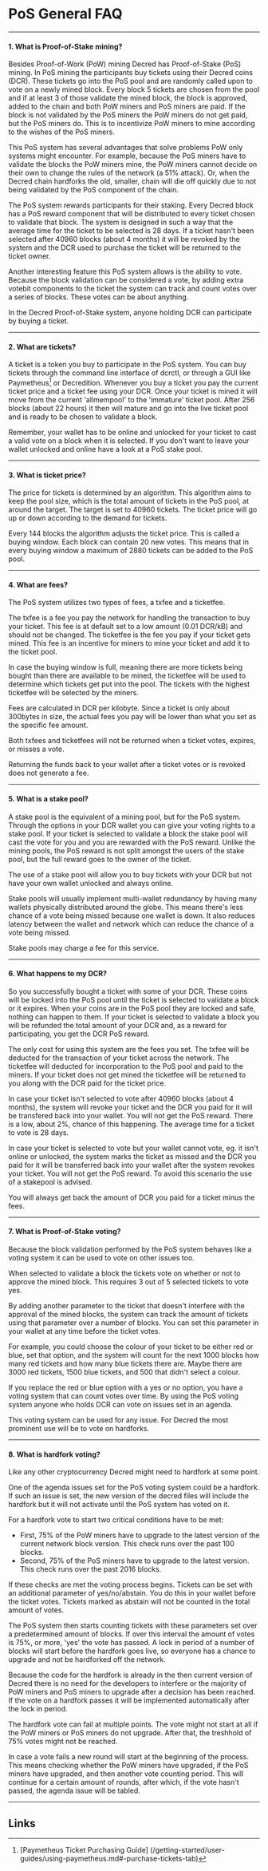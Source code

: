 # **<i class="fa fa-ticket"></i> PoS General FAQ**

---

#### **1. What is Proof-of-Stake mining?**

Besides Proof-of-Work (PoW) mining Decred has Proof-of-Stake (PoS) mining. In PoS mining the participants buy tickets using their Decred coins (DCR). These tickets go into the PoS pool and are randomly called upon to vote on a newly mined block. Every block 5 tickets are chosen from the pool and if at least 3 of those validate the mined block, the block is approved, added to the chain and both PoW miners and PoS miners are paid. If the block is not validated by the PoS miners the PoW miners do not get paid, but the PoS miners do. This is to incentivize PoW miners to mine according to the wishes of the PoS miners.

This PoS system has several advantages that solve problems PoW only systems might encounter. For example, because the PoS miners have to validate the blocks the PoW miners mine, the PoW miners cannot decide on their own to change the rules of the network (a 51% attack). Or, when the Decred chain hardforks the old, smaller, chain will die off quickly due to not being validated by the PoS component of the chain.

The PoS system rewards participants for their staking. Every Decred block has a PoS reward component that will be distributed to every ticket chosen to validate that block. The system is designed in such a way that the average time for the ticket to be selected is 28 days. If a ticket hasn't been selected after 40960 blocks (about 4 months) it will be revoked by the system and the DCR used to purchase the ticket will be returned to the ticket owner.

Another interesting feature this PoS system allows is the ability to vote. Because the block validation can be considered a vote, by adding extra votebit components to the ticket the system can track and count votes over a series of blocks. These votes can be about anything.

In the Decred Proof-of-Stake system, anyone holding DCR can participate by buying a ticket.

---

#### **2. What are tickets?**

A ticket is a token you buy to participate in the PoS system. You can buy tickets through the command line interface of dcrctl, or through a GUI like Paymetheus[^1] or Decredition. Whenever you buy a ticket you pay the current ticket price and a ticket fee using your DCR. Once your ticket is mined it will move from the current 'allmempool' to the 'immature' ticket pool. After 256 blocks (about 22 hours) it then will mature and go into the live ticket pool and is ready to be chosen to validate a block.

Remember, your wallet has to be online and unlocked for your ticket to cast a valid vote on a block when it is selected. If you don't want to leave your wallet unlocked and online have a look at a PoS stake pool.

---

#### **3. What is ticket price?**

The price for tickets is determined by an algorithm. This algorithm aims to keep the pool size, which is the total amount of tickets in the PoS pool, at around the target. The target is set to 40960 tickets. The ticket price will go up or down according to the demand for tickets.

Every 144 blocks the algorithm adjusts the ticket price. This is called a buying window. Each block can contain 20 new votes. This means that in every buying window a maximum of 2880 tickets can be added to the PoS pool.

---

#### **4. What are fees?**

The PoS system utilizes two types of fees, a txfee and a ticketfee.
	
The txfee is a fee you pay the network for handling the transaction to buy your ticket. This fee is at default set to a low amount (0.01 DCR/kB) and should not be changed.
The ticketfee is the fee you pay if your ticket gets mined. This fee is an incentive for miners to mine your ticket and add it to the ticket pool.

In case the buying window is full, meaning there are more tickets being bought than there are available to be mined, the ticketfee will be used to determine which tickets get put into the pool. The tickets with the highest ticketfee will be selected by the miners.

Fees are calculated in DCR per kilobyte. Since a ticket is only about 300bytes in size, the actual fees you pay will be lower than what you set as the specific fee amount.

Both txfees and ticketfees will not be returned when a ticket votes, expires, or misses a vote.

Returning the funds back to your wallet after a ticket votes or is revoked does not generate a fee.

---

#### **5. What is a stake pool?**

A stake pool is the equivalent of a mining pool, but for the PoS system. Through the options in your DCR wallet you can give your voting rights to a stake pool. If your ticket is selected to validate a block the stake pool will cast the vote for you and you are rewarded with the PoS reward. Unlike the mining pools, the PoS reward is not split amongst the users of the stake pool, but the full reward goes to the owner of the ticket.

The use of a stake pool will allow you to buy tickets with your DCR but not have your own wallet unlocked and always online.

Stake pools will usually implement multi-wallet redundancy by having many wallets physically distributed around the globe. This means there's less chance of a vote being missed because one wallet is down. It also reduces latency between the wallet and network which can reduce the chance of a vote being missed.

Stake pools may charge a fee for this service.

---

#### **6. What happens to my DCR?**

So you successfully bought a ticket with some of your DCR. These coins will be locked into the PoS pool	until the ticket is selected to validate a block or it expires. When your coins are in the PoS pool they are locked and safe, nothing can happen to them. If your ticket is selected to validate a block you will be refunded the total amount of your DCR and, as a reward for participating, you get the DCR PoS reward.

The only cost for using this system are the fees you set. The txfee will be deducted for the transaction of your ticket across the network. The ticketfee will deducted for incorporation to the PoS pool and paid to the miners. If your ticket does not get mined the ticketfee will be returned to you along with the DCR paid for the ticket price.

In case your ticket isn't selected to vote after 40960 blocks (about 4 months), the system will revoke your ticket and the DCR you paid for it will be transfered back into your wallet. You will not get the PoS reward. There is a low, about 2%, chance of this happening. The average time for a ticket to vote is 28 days.

In case your ticket is selected to vote but your wallet cannot vote, eg. it isn't online or unlocked, the system marks the ticket as missed and the DCR you paid for it will be transferred back into your wallet after the system revokes your ticket. You will not get the PoS reward. To avoid this scenario the use of a stakepool is advised.

You will always get back the amount of DCR you paid for a ticket minus the fees.

---

#### **7. What is Proof-of-Stake voting?**

Because the block validation performed by the PoS system behaves like a voting system it can be used to vote on other issues too.

When selected to validate a block the tickets vote on whether or not to approve the mined block. This requires 3 out of 5 selected tickets to vote yes.

By adding another parameter to the ticket that doesn't interfere with the approval of the mined blocks, the system can track the amount of tickets using that parameter over a number of blocks. You can set this parameter in your wallet at any time before the ticket votes. 

For example, you could choose the colour of your ticket to be either red or blue, set that option, and the system will count for the next 1000 blocks how many red tickets and how many blue tickets there are. Maybe there are 3000 red tickets, 1500 blue tickets, and 500 that didn't select a colour.

If you replace the red or blue option with a yes or no option, you have a voting system that can count votes over time. By using the PoS voting system anyone who holds DCR can vote on issues set in an agenda.

This voting system can be used for any issue. For Decred the most prominent use will be to vote on hardforks.

---

#### **8. What is hardfork voting?**

Like any other cryptocurrency Decred might need to hardfork at some point.

One of the agenda issues set for the PoS voting system could be a hardfork. If such an issue is set, the new version of the decred files will include the hardfork but it will not activate until the PoS system has voted on it.

For a hardfork vote to start two critical conditions have to be met:

- First, 75% of the PoW miners have to upgrade to the latest version of the current network block version. This check runs over the past 100 blocks.
- Second, 75% of the PoS miners have to upgrade to the latest version. This check runs over the past 2016 blocks.

If these checks are met the voting process begins. Tickets can be set with an additional parameter of yes/no/abstain. You do this in your wallet before the ticket votes. Tickets marked as abstain will not be counted in the total amount of votes.

The PoS system then starts counting tickets with these parameters set over a predetermined amount of blocks. If over this interval the amount of votes is 75%, or more, 'yes' the vote has passed. A lock in period of a number of blocks will start before the hardfork goes live, so everyone has a chance to upgrade and not be hardforked off the network.

Because the code for the hardfork is already in the then current version of Decred there is no need for the developers to interfere or the majority of PoW miners and PoS miners to upgrade after a decision has been reached. If the vote on a hardfork passes it will be implemented automatically after the lock in period.

The hardfork vote can fail at multiple points. The vote might not start at all if the PoW miners or PoS miners do not upgrade. After that, the treshhold of 75% votes might not be reached.

In case a vote fails a new round will start at the beginning of the process. This means checking whether the PoW miners have upgraded, if the PoS miners have upgraded, and then another vote counting period. This will continue for a certain amount of rounds, after which, if the vote hasn't passed, the agenda issue will be tabled.

---

## **<i class="fa fa-book"></i> Links**

[^1]: [Paymetheus Ticket Purchasing Guide] (/getting-started/user-guides/using-paymetheus.md#-purchase-tickets-tab)
